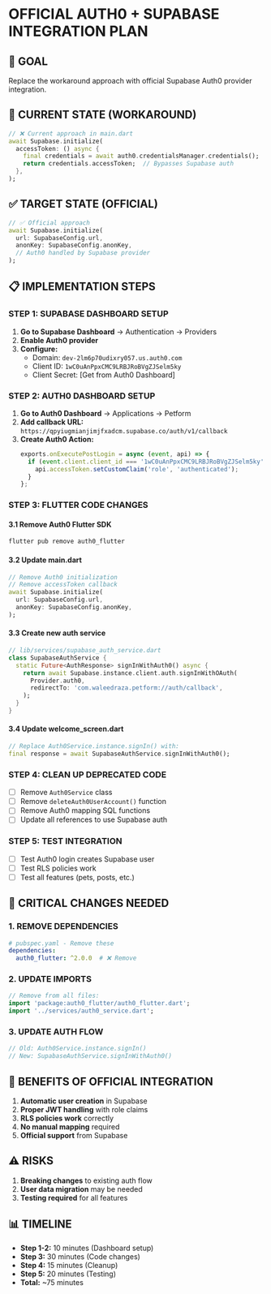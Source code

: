# OFFICIAL AUTH0 + SUPABASE INTEGRATION PLAN

## 🎯 GOAL
Replace the workaround approach with official Supabase Auth0 provider integration.

## 🔄 CURRENT STATE (WORKAROUND)
```dart
// ❌ Current approach in main.dart
await Supabase.initialize(
  accessToken: () async {
    final credentials = await auth0.credentialsManager.credentials();
    return credentials.accessToken;  // Bypasses Supabase auth
  },
);
```

## ✅ TARGET STATE (OFFICIAL)
```dart
// ✅ Official approach
await Supabase.initialize(
  url: SupabaseConfig.url,
  anonKey: SupabaseConfig.anonKey,
  // Auth0 handled by Supabase provider
);
```

## 📋 IMPLEMENTATION STEPS

### STEP 1: SUPABASE DASHBOARD SETUP
1. **Go to Supabase Dashboard** → Authentication → Providers
2. **Enable Auth0 provider**
3. **Configure:**
   - Domain: `dev-2lm6p70udixry057.us.auth0.com`
   - Client ID: `1wC0uAnPpxCMC9LRBJRoBVgZJSelm5ky`
   - Client Secret: [Get from Auth0 Dashboard]

### STEP 2: AUTH0 DASHBOARD SETUP
1. **Go to Auth0 Dashboard** → Applications → Petform
2. **Add callback URL:** `https://qpyiugmianjimjfxadcm.supabase.co/auth/v1/callback`
3. **Create Auth0 Action:**
   ```javascript
   exports.onExecutePostLogin = async (event, api) => {
     if (event.client.client_id === '1wC0uAnPpxCMC9LRBJRoBVgZJSelm5ky') {
       api.accessToken.setCustomClaim('role', 'authenticated');
     }
   };
   ```

### STEP 3: FLUTTER CODE CHANGES

#### 3.1 Remove Auth0 Flutter SDK
```bash
flutter pub remove auth0_flutter
```

#### 3.2 Update main.dart
```dart
// Remove Auth0 initialization
// Remove accessToken callback
await Supabase.initialize(
  url: SupabaseConfig.url,
  anonKey: SupabaseConfig.anonKey,
);
```

#### 3.3 Create new auth service
```dart
// lib/services/supabase_auth_service.dart
class SupabaseAuthService {
  static Future<AuthResponse> signInWithAuth0() async {
    return await Supabase.instance.client.auth.signInWithOAuth(
      Provider.auth0,
      redirectTo: 'com.waleedraza.petform://auth/callback',
    );
  }
}
```

#### 3.4 Update welcome_screen.dart
```dart
// Replace Auth0Service.instance.signIn() with:
final response = await SupabaseAuthService.signInWithAuth0();
```

### STEP 4: CLEAN UP DEPRECATED CODE
- [ ] Remove `Auth0Service` class
- [ ] Remove `deleteAuth0UserAccount()` function
- [ ] Remove Auth0 mapping SQL functions
- [ ] Update all references to use Supabase auth

### STEP 5: TEST INTEGRATION
- [ ] Test Auth0 login creates Supabase user
- [ ] Test RLS policies work
- [ ] Test all features (pets, posts, etc.)

## 🚨 CRITICAL CHANGES NEEDED

### 1. **REMOVE DEPENDENCIES**
```yaml
# pubspec.yaml - Remove these
dependencies:
  auth0_flutter: ^2.0.0  # ❌ Remove
```

### 2. **UPDATE IMPORTS**
```dart
// Remove from all files:
import 'package:auth0_flutter/auth0_flutter.dart';
import '../services/auth0_service.dart';
```

### 3. **UPDATE AUTH FLOW**
```dart
// Old: Auth0Service.instance.signIn()
// New: SupabaseAuthService.signInWithAuth0()
```

## 🎯 BENEFITS OF OFFICIAL INTEGRATION
1. **Automatic user creation** in Supabase
2. **Proper JWT handling** with role claims
3. **RLS policies work** correctly
4. **No manual mapping** required
5. **Official support** from Supabase

## ⚠️ RISKS
1. **Breaking changes** to existing auth flow
2. **User data migration** may be needed
3. **Testing required** for all features

## 📊 TIMELINE
- **Step 1-2:** 10 minutes (Dashboard setup)
- **Step 3:** 30 minutes (Code changes)
- **Step 4:** 15 minutes (Cleanup)
- **Step 5:** 20 minutes (Testing)
- **Total:** ~75 minutes
